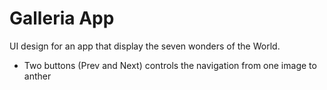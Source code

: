 # Galleria App

UI design for an app that display the seven wonders of the World.
- Two buttons (Prev and Next) controls the navigation from one image to anther
